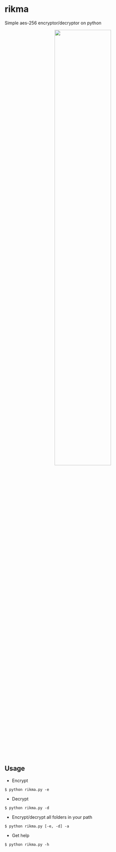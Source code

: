 # rikma
Simple aes-256 encryptor/decryptor on python

<p align="center">
  <img src="https://user-images.githubusercontent.com/78678868/128592979-4a312a69-b497-4c2f-b63f-c2b749a12cd5.png" width=60% height=60%>
</p>

Usage
----
* Encrypt
```
$ python rikma.py -e
```
* Decrypt
```
$ python rikma.py -d
```
* Encrypt/decrypt all folders in your path
```
$ python rikma.py [-e, -d] -a
```
* Get help
```
$ python rikma.py -h
```
